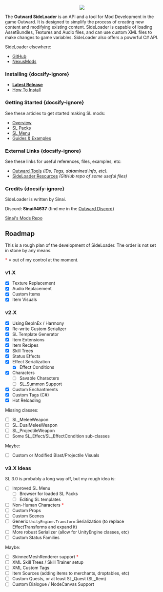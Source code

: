 <p align="center">
<img align="center" src="https://i.imgur.com/DWezCnm.png">
</p>

The <b>Outward SideLoader</b> is an API and a tool for Mod Development in the game Outward. It is designed to simplify the process of creating new content and modifying existing content. SideLoader is capable of loading AssetBundles, Textures and Audio files, and can use custom XML files to make changes to game variables. SideLoader also offers a powerful C# API.

SideLoader elsewhere:
* [GitHub](https://github.com/sinaioutlander/Outward-Sideloader)
* [NexusMods](https://www.nexusmods.com/outward/mods/96)

### Installing {docsify-ignore}

* <b>[Latest Release](https://github.com/sinaioutlander/Outward-SideLoader/releases)</b>
* [How To Install](GettingStarted/Installation)

### Getting Started {docsify-ignore}

See these articles to get started making SL mods:
* [Overview](GettingStarted/Overview.md)
* [SL Packs](GettingStarted/SLPacks.md)
* [SL Menu](GettingStarted/SLMenu.md)
* [Guides & Examples](GettingStarted/Guides.md)

### External Links {docsify-ignore}

See these links for useful references, files, examples, etc:
* [Outward Tools](https://docs.google.com/spreadsheets/d/1btxPTmgeRqjhqC5dwpPXWd49-_tX_OVLN1Uvwv525K4/edit#gid=673914692) <i>(IDs, Tags, datamined info, etc).</i>
* [SideLoader Resources](https://github.com/sinaioutlander/Outward-SideLoader/tree/master/Resources) <i>(GitHub repo of some useful files)</i>

### Credits {docsify-ignore}

SideLoader is written by Sinai.

Discord: <b>Sinai#4637</b> (find me in the [Outward Discord](https://discord.gg/outward))

[Sinai's Mods Repo](https://github.com/sinaioutlander/Outward-Mods)

## Roadmap
This is a rough plan of the development of SideLoader. The order is not set in stone by any means.

<span style="color:red">*</span> = out of my control at the moment.

### v1.X
- [x] Texture Replacement
- [x] Audio Replacement
- [x] Custom Items
- [x] Item Visuals

### v2.X
- [x] Using BepInEx / Harmony
- [x] Re-write Custom Serializer
- [x] SL Template Generator
- [x] Item Extensions
- [x] Item Recipes
- [x] Skill Trees
- [x] Status Effects
- [x] Effect Serialization
  - [x] Effect Conditions
- [x] Characters
  - [ ] Savable Characters
  - [ ] SL_Summon Support
- [x] Custom Enchantments
- [x] Custom Tags (C#)
- [x] Hot Reloading

Missing classes:
- [ ] SL_MeleeWeapon
- [ ] SL_DualMeleeWeapon
- [ ] SL_ProjectileWeapon
- [ ] Some SL_Effect/SL_EffectCondition sub-classes

Maybe:
- [ ] Custom or Modified Blast/Projectile Visuals

### v3.X Ideas
SL 3.0 is probably a long way off, but my rough idea is:
- [ ] Improved SL Menu
  - [ ] Browser for loaded SL Packs
  - [ ] Editing SL templates
- [ ] Non-Human Characters <span style="color:red">*</span>
- [ ] Custom Props
- [ ] Custom Scenes
- [ ] Generic `UnityEngine.Transform` Serialization (to replace EffectTransforms and expand it)
- [ ] More robust Serializer (allow for UnityEngine classes, etc)
- [ ] Custom Status Families

Maybe:
- [ ] SkinnedMeshRenderer support <span style="color:red">*</span>
- [ ] XML Skill Trees / Skill Trainer setup
- [ ] XML Custom Tags
- [ ] Item Sources (adding items to merchants, droptables, etc)
- [ ] Custom Quests, or at least SL_Quest (SL_Item)
- [ ] Custom Dialogue / NodeCanvas Support